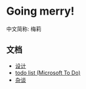 # Going merry!
中文简称: 梅莉  

## 文档
- [设计](docs/gm-design.md)
- [todo list (Microsoft To Do)](https://to-do.microsoft.com/sharing?InvitationToken=XsKMQW2t_Mr8hoHX45qWhQySBXdhYZVZDT6CVZqIqAvWBcidknoHQkPrwtYb6zRQg)
- [杂谈](./docs/by-talk.md)